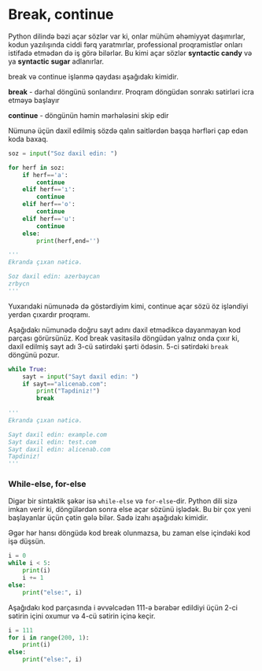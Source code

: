# Break, continue

Python dilində bəzi açar sözlər var ki, onlar mühüm əhəmiyyət daşımırlar, kodun yazılışında ciddi fərq yaratmırlar, professional proqramistlər onları istifadə etmədən də iş görə bilərlər. Bu kimi açar sözlər **syntactic candy** və ya **syntactic sugar** adlanırlar.

break və continue işlənmə qaydası aşağıdakı kimidir.

**break** - dərhal döngünü sonlandırır. Proqram döngüdən sonrakı sətirləri icra etməyə başlayır

**continue** - döngünün həmin mərhələsini skip edir

Nümunə üçün daxil edilmiş sözdə qalın saitlərdən başqa hərfləri çap edən koda baxaq.

```python
soz = input("Soz daxil edin: ")

for herf in soz:
    if herf=='a':
        continue
    elif herf=='ı':
        continue
    elif herf=='o':
        continue
    elif herf=='u':
        continue
    else:
        print(herf,end='')

'''      
Ekranda çıxan nəticə.

Soz daxil edin: azerbaycan
zrbycn
'''
```

Yuxarıdaki nümunədə də göstərdiyim kimi, continue açar sözü öz işləndiyi yerdən çıxardır proqramı.

Aşağıdakı nümunədə doğru sayt adını daxil etmədikcə dayanmayan kod parçası görürsünüz. Kod break vasitəsilə döngüdən yalnız onda çıxır ki, daxil edilmiş sayt adı 3-cü sətirdəki şərti ödəsin. 5-ci sətirdəki `break` döngünü pozur.&#x20;

```python
while True:
    sayt = input("Sayt daxil edin: ")
    if sayt=="alicenab.com":
        print("Tapdiniz!")
        break
        
'''      
Ekranda çıxan nəticə.

Sayt daxil edin: example.com
Sayt daxil edin: test.com
Sayt daxil edin: alicenab.com
Tapdiniz!
'''  
```

### While-else, for-else

Digər bir sintaktik şəkər isə `while-else` və `for-else`-dir. Python dili sizə imkan verir ki, döngülərdən sonra else açar sözünü işlədək. Bu bir çox yeni başlayanlar üçün çətin gələ bilər. Sadə izahı aşağıdakı kimidir.

Əgər hər hansı döngüdə kod break olunmazsa, bu zaman else içindəki kod işə düşsün.

```python
i = 0
while i < 5:
    print(i)
    i += 1
else:
    print("else:", i)
```

Aşağıdakı kod parçasında i əvvəlcədən 111-ə bərabər edildiyi üçün 2-ci sətirin içini oxumur və 4-cü sətirin içinə keçir.

```python
i = 111
for i in range(200, 1):
    print(i)
else:
    print("else:", i)
```



